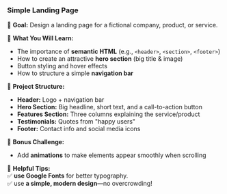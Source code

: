 ### **Simple Landing Page**

📌 **Goal:** Design a landing page for a fictional company, product, or service.

🔹 **What You Will Learn:**

- The importance of **semantic HTML** (e.g., `<header>`, `<section>`, `<footer>`)
- How to create an attractive **hero section** (big title & image)
- Button styling and hover effects
- How to structure a simple **navigation bar**

🔹 **Project Structure:**

- **Header:** Logo + navigation bar
- **Hero Section:** Big headline, short text, and a call-to-action button
- **Features Section:** Three columns explaining the service/product
- **Testimonials:** Quotes from "happy users"
- **Footer:** Contact info and social media icons

🔹 **Bonus Challenge:**

- Add **animations** to make elements appear smoothly when scrolling

🔹 **Helpful Tips:**  
✅ **use Google Fonts** for better typography.  
✅ use **a simple, modern design**—no overcrowding!
